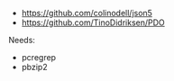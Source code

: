 
* https://github.com/colinodell/json5
* https://github.com/TinoDidriksen/PDO

Needs:
* pcregrep
* pbzip2
